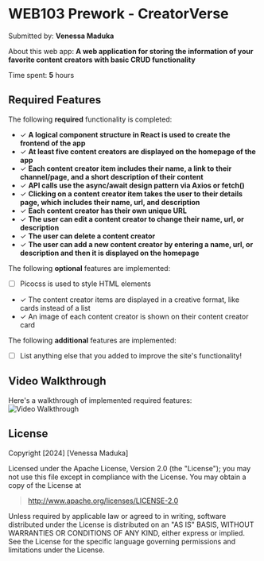 # WEB103 Prework - CreatorVerse

Submitted by: **Venessa Maduka**

About this web app: **A web application for storing the information of your favorite content creators with basic CRUD functionality**

Time spent: **5** hours

## Required Features

The following **required** functionality is completed:

- ✓ **A logical component structure in React is used to create the frontend of the app**
- ✓ **At least five content creators are displayed on the homepage of the app**
- ✓ **Each content creator item includes their name, a link to their channel/page, and a short description of their content**
- ✓ **API calls use the async/await design pattern via Axios or fetch()**
- ✓ **Clicking on a content creator item takes the user to their details page, which includes their name, url, and description**
- ✓ **Each content creator has their own unique URL**
- ✓ **The user can edit a content creator to change their name, url, or description**
- ✓ **The user can delete a content creator**
- ✓ **The user can add a new content creator by entering a name, url, or description and then it is displayed on the homepage**

The following **optional** features are implemented:

- [ ] Picocss is used to style HTML elements
- ✓ The content creator items are displayed in a creative format, like cards instead of a list
- ✓ An image of each content creator is shown on their content creator card

The following **additional** features are implemented:

* [ ] List anything else that you added to improve the site's functionality!

## Video Walkthrough

Here's a walkthrough of implemented required features:
<img src='https://i.imgur.com/vd4A0IA.gif' title='Video Walkthrough' width='' alt='Video Walkthrough' />

## License

Copyright [2024] [Venessa Maduka]

Licensed under the Apache License, Version 2.0 (the "License"); you may not use this file except in compliance with the License. You may obtain a copy of the License at

> http://www.apache.org/licenses/LICENSE-2.0

Unless required by applicable law or agreed to in writing, software distributed under the License is distributed on an "AS IS" BASIS, WITHOUT WARRANTIES OR CONDITIONS OF ANY KIND, either express or implied. See the License for the specific language governing permissions and limitations under the License.
